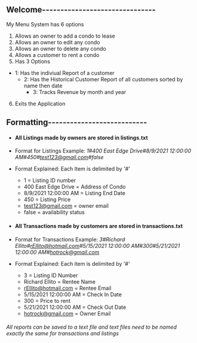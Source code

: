 ## Welcome-------------------------------
My Menu System has 6 options
1. Allows an owner to add a condo to lease
2. Allows an owner to edit any condo
3. Allows an owner to delete any condo
4. Allows a customer to rent a condo
5. Has 3 Options
  - 1: Has the indiviual Report of a customer
    - 2: Has the Historical Customer Report of all customers sorted by name then date
      - 3: Tracks Revenue by month and year
6. Exits the Application

## Formatting---------------------------
- #### **All Listings made by owners are stored in listings.txt**
- Format for Listings Example: *1#400 East Edge Drive#8/9/2021 12:00:00 AM#450#test123@gmail.com#false*
- Format Explained: Each Item is delimited by '#' 
  - 1 = Listing ID number
  - 400 East Edge Drive = Address of Condo
  - 8/9/2021 12:00:00 AM = Listing End Date
  - 450 = Listing Price
  - test123@gmail.com = owner email
  - false = availability status

- #### **All Transactions made by customers are stored in transactions.txt**
- Format for Transactions Example: *3#Richard Ellito#rEllito@hotmail.com#5/15/2021 12:00:00 AM#300#5/21/2021 12:00:00 AM#hotrock@gmail.com*
- Format Explained: Each item is delimited by '#'
  - 3 = Listing ID Number
  - Richard Ellito = Rentee Name
  - rEllito@hotmail.com = Rentee Email
  - 5/15/2021 12:00:00 AM = Check In Date
  - 300 = Price to rent
  - 5/21/2021 12:00:00 AM = Check Out Date
  - hotrock@gmail.com = Owner Email
  
###### All reports can be saved to a text file and text files need to be named exactly the same for transactions and listings
